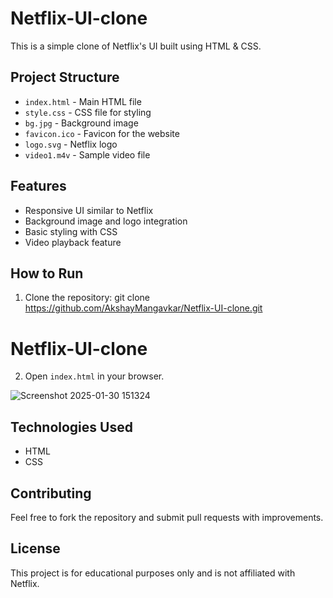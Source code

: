 # Netflix-UI-clone

This is a simple clone of Netflix's UI built using HTML & CSS.

## Project Structure

- `index.html` - Main HTML file
- `style.css` - CSS file for styling
- `bg.jpg` - Background image
- `favicon.ico` - Favicon for the website
- `logo.svg` - Netflix logo
- `video1.m4v` - Sample video file

## Features

- Responsive UI similar to Netflix
- Background image and logo integration
- Basic styling with CSS
- Video playback feature

## How to Run

1. Clone the repository:  git clone https://github.com/AkshayMangavkar/Netflix-UI-clone.git
# Netflix-UI-clone

2. Open `index.html` in your browser.

![Screenshot 2025-01-30 151324](https://github.com/user-attachments/assets/4b883205-0f6d-43e9-b8f9-3eda3ce15a9d)




## Technologies Used

- HTML
- CSS

## Contributing

Feel free to fork the repository and submit pull requests with improvements.

## License

This project is for educational purposes only and is not affiliated with Netflix.
